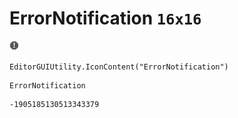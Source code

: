 # ErrorNotification `16x16`
<img src="/img/ErrorNotification.png" width=16 height=16>

``` CSharp
EditorGUIUtility.IconContent("ErrorNotification")
```
```
ErrorNotification
```
```
-1905185130513343379
```
